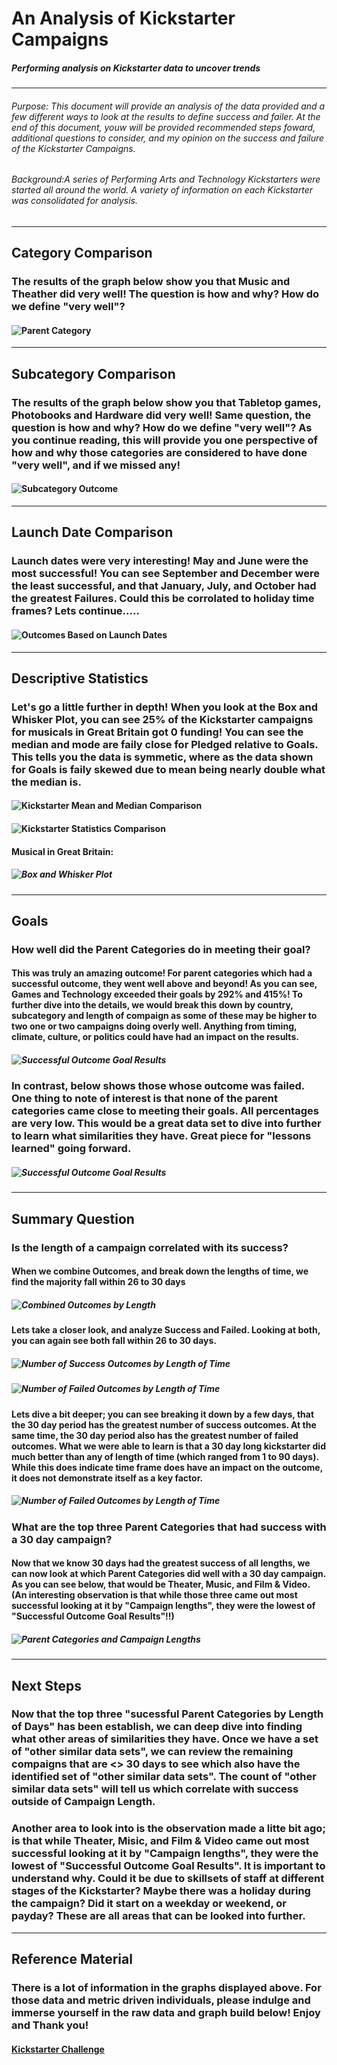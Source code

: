# An Analysis of Kickstarter Campaigns
##### Performing analysis on Kickstarter data to uncover trends
---
###### Purpose: This document will provide an analysis of the data provided and a few different ways to look at the results to define success and failer. At the end of this document, youw will be provided recommended steps foward, additional questions to consider, and my opinion on the success and failure of the Kickstarter Campaigns. 
###### Background:A series of Performing Arts and Technology Kickstarters were started all around the world. A variety of information on each Kickstarter was consolidated for analysis.
---
## Category Comparison
### The results of the graph below show you that Music and Theather did very well! The question is how and why? How do we define "very well"?
#### ![Parent Category](https://github.com/raineytracyn/kickstarter-analysis/blob/main/Parent%20Category%20Outcomes.png)
---
## Subcategory Comparison
### The results of the graph below show you that Tabletop games, Photobooks and Hardware did very well! Same question, the question is how and why? How do we define "very well"? As you continue reading, this will provide you one perspective of how and why those categories are considered to have done "very well", and if we missed any!
#### ![Subcategory Outcome](https://github.com/raineytracyn/kickstarter-analysis/blob/main/Subcategory%20Outcomes.png)
---
## Launch Date Comparison
### Launch dates were very interesting! May and June were the most successful! You can see September and December were the least successful, and that January, July, and October had the greatest Failures. Could this be corrolated to holiday time frames? Lets continue.....
#### ![Outcomes Based on Launch Dates](https://github.com/raineytracyn/kickstarter-analysis/blob/main/Outcomes%20Based%20on%20Launch%20Date.png)
---
## Descriptive Statistics
### Let's go a little further in depth! When you look at the Box and Whisker Plot, you can see 25% of the Kickstarter campaigns for musicals in Great Britain got 0 funding! You can see the median and mode are faily close for Pledged relative to Goals. This tells you the data is symmetic, where as the data shown for Goals is faily skewed due to mean being nearly double what the median is.
#### ![Kickstarter Mean and Median Comparison](https://github.com/raineytracyn/kickstarter-analysis/blob/main/Kickstarter%20Mean%20and%20Median%20Comparison.png)
#### ![Kickstarter Statistics Comparison](https://github.com/raineytracyn/kickstarter-analysis/blob/main/Kickstarter%20Statistics%20Comparison.png)
#### Musical in Great Britain: 
##### ![Box and Whisker Plot](https://github.com/raineytracyn/kickstarter-analysis/blob/main/Box%20and%20Whisker%20Plot.png)
---
## Goals
### How well did the Parent Categories do in meeting their goal?
#### This was truly an amazing outcome! For parent categories which had a successful outcome, they went well above and beyond! As you can see, Games and Technology exceeded their goals by 292% and 415%! To further dive into the details, we would break this down by country, subcategory and length of compaign as some of these may be higher to two one or two campaigns doing overly well. Anything from timing, climate, culture, or politics could have had an impact on the results.
##### ![Successful Outcome Goal Results](https://github.com/raineytracyn/kickstarter-analysis/blob/main/Successful%20Outcome%20Goal%20Results.png)
### In contrast, below shows those whose outcome was failed. One thing to note of interest is that none of the parent categories came close to meeting their goals. All percentages are very low. This would be a great data set to dive into further to learn what similarities they have. Great piece for "lessons learned" going forward.
##### ![Successful Outcome Goal Results](https://github.com/raineytracyn/kickstarter-analysis/blob/main/Failed%20Outcome%20Goal%20Results.png)
---
## Summary Question
### Is the length of a campaign correlated with its success?
#### When we combine Outcomes, and break down the lengths of time, we find the majority fall within 26 to 30 days
##### ![Combined Outcomes by Length](https://github.com/raineytracyn/kickstarter-analysis/blob/main/Combined%20Outcomes%20by%20Length%20of%20Time.png)
#### Lets take a closer look, and analyze Success and Failed. Looking at both, you can again see both fall within 26 to 30 days.
##### ![Number of Success Outcomes by Length of Time](https://github.com/raineytracyn/kickstarter-analysis/blob/main/Number%20of%20Success%20Outcomes%20by%20Length%20of%20Time.png)
##### ![Number of Failed Outcomes by Length of Time](https://github.com/raineytracyn/kickstarter-analysis/blob/main/Number%20of%20Failed%20Outcomes%20by%20Length%20of%20Time.png)
#### Lets dive a bit deeper; you can see breaking it down by a few days, that the 30 day period has the greatest number of success outcomes. At the same time, the 30 day period also has the greatest number of failed outcomes. What we were able to learn is that a 30 day long kickstarter did much better than any of length of time (which ranged from 1 to 90 days). While this does indicate time frame does have an impact on the outcome, it does not demonstrate itself as a key factor.
##### ![Number of Failed Outcomes by Length of Time](https://github.com/raineytracyn/kickstarter-analysis/blob/main/Number%20of%20Success%20and%20Failed%20by%20Length%20of%20Time.png)
### What are the top three Parent Categories that had success with a 30 day campaign?
#### Now that we know 30 days had the greatest success of all lengths, we can now look at which Parent Categories did well with a 30 day campaign. As you can see below, that would be Theater, Music, and Film & Video. **(An interesting observation is that while those three came out most successful looking at it by "Campaign lengths", they were the lowest of "Successful Outcome Goal Results"!!)**
##### ![Parent Categories and Campaign Lengths](https://github.com/raineytracyn/kickstarter-analysis/blob/main/Parent%20Categories%20and%20Campaign%20Lengths.png)
---
## Next Steps
### Now that the top three "sucessful Parent Categories by Length of Days" has been establish, we can deep dive into finding what other areas of similarities they have. Once we have a set of "other similar data sets", we can review the remaining compaigns that are <> 30 days to see which also have the identified set of "other similar data sets". The count of "other similar data sets" will tell us which correlate with success outside of Campaign Length.
### Another area to look into is the observation made a litte bit ago; is that while Theater, Misic, and Film & Video came out most successful looking at it by "Campaign lengths", they were the lowest of "Successful Outcome Goal Results". It is important to understand why. Could it be due to skillsets of staff at different stages of the Kickstarter? Maybe there was a holiday during the campaign? Did it start on a weekday or weekend, or payday? These are all areas that can be looked into further.
---
## Reference Material
### There is a lot of information in the graphs displayed above. For those data and metric driven individuals, please indulge and immerse yourself in the raw data and graph build below! Enjoy and Thank you!
#### [Kickstarter Challenge](https://github.com/raineytracyn/kickstarter-analysis/blob/main/Kickstarter_Challenge.xlsx)
